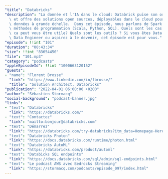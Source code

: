 ```yaml
---
"title": "Databricks"
"description": "La donnée et l'IA dans le cloud: Databrick puise son orgine dans Spark\
  \ et offre des solutions open sources, déployables dans le cloud pour traiter vos\
  \ données à grande échelle.  Dans cet épisode, nous parlons de Spark et des différentes\
  \ méthodes de programmation (Scala, Python, SQL). Quels sont les cas de figure où\
  \ ca peut vous être utile? Quels sont les outils ? Si vous êtes Data SCientist ou\
  \ Data Engineer ou aspirez à le devenir, cet épisode est pour vous."
"episode": !!int "101"
"duration": "00:43:34"
"size": !!int "83654450"
"file": "101.mp3"
"category": "podcasts"
"appleEpisodeId": !!int "1000663120152"
"guests":
- "name": "Florent Brosse"
  "link": "https://www.linkedin.com/in/fbrosse/"
  "title": "Solution Architect, Databricks"
"publication": "2022-04-01 06:00:00 +0200"
"author": "Sébastien Stormacq"
"social-background": "podcast-banner.jpg"
"links":
- "text": "Databricks"
  "link": "https://databricks.com/"
- "text": "Contactez"
  "link": "mailto:bonjour@databricks.com"
- "text": "Démarrez"
  "link": "https://databricks.com/try-databricks?itm_data=Homepage-HeroCTA-Trial"
- "text": "Databricks Photon"
  "link": "https://docs.databricks.com/runtime/photon.html"
- "text": "Databricks AutoML"
  "link": "https://databricks.com/product/automl"
- "text": "Databicks SQL endpoints"
  "link": "https://docs.databricks.com/sql/admin/sql-endpoints.html"
- "text": "Le podcast AWS avec Bedrocks Streaming"
  "link": "https://stormacq.com/podcasts/episode_097/index.html"
---
```

